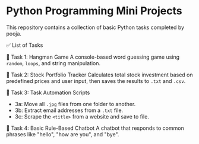 # Python Programming Mini Projects

This repository contains a collection of basic Python tasks completed by pooja.

✅ List of Tasks

🔹 Task 1: Hangman Game
A console-based word guessing game using `random`, `loops`, and string manipulation.

🔹 Task 2: Stock Portfolio Tracker
Calculates total stock investment based on predefined prices and user input, then saves the results to `.txt` and `.csv`.

🔹 Task 3: Task Automation Scripts
- 3a: Move all `.jpg` files from one folder to another.
- 3b: Extract email addresses from a `.txt` file.
- 3c: Scrape the `<title>` from a website and save to file.

🔹 Task 4: Basic Rule-Based Chatbot
A chatbot that responds to common phrases like "hello", "how are you", and "bye".

